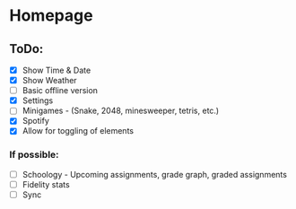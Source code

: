 # Homepage

## ToDo:

- [x] Show Time & Date
- [x] Show Weather
- [ ] Basic offline version
- [x] Settings
- [ ] Minigames - (Snake, 2048, minesweeper, tetris, etc.)
- [x] Spotify
- [x] Allow for toggling of elements

### If possible:

- [ ] Schoology - Upcoming assignments, grade graph, graded assignments
- [ ] Fidelity stats
- [ ] Sync
